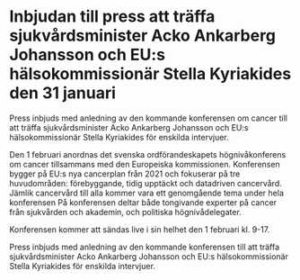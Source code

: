 # Inbjudan till press att träffa sjukvårdsminister Acko Ankarberg Johansson och EU:s hälsokommissionär Stella Kyriakides den 31 januari

Press inbjuds med anledning av den kommande konferensen om cancer till att träffa sjukvårdsminister Acko Ankarberg Johansson och EU:s hälsokommissionär Stella Kyriakides för enskilda intervjuer.

Den 1 februari anordnas det svenska ordförandeskapets högnivåkonferens om cancer tillsammans med den Europeiska kommissionen. Konferensen bygger på EU:s nya cancerplan från 2021 och fokuserar på tre huvudområden: förebyggande, tidig upptäckt och datadriven cancervård. Jämlik cancervård till alla kommer vara ett genomgående tema under hela konferensen På konferensen deltar både tongivande experter på cancer från sjukvården och akademin, och politiska högnivådelegater.

Konferensen kommer att sändas live i sin helhet den 1 februari kl. 9-17.

Press inbjuds med anledning av den kommande konferensen till att träffa sjukvårdsminister Acko Ankarberg Johansson och EU:s hälsokommissionär Stella Kyriakides för enskilda intervjuer.
